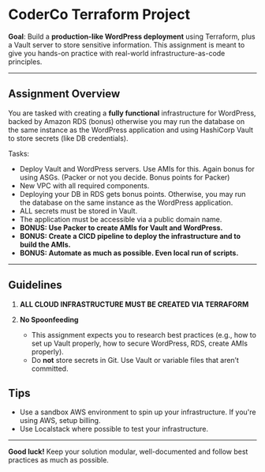 # CoderCo Terraform Project

**Goal**: Build a **production-like WordPress deployment** using Terraform, plus a Vault server to store sensitive information. This assignment is meant to give you hands-on practice with real-world infrastructure-as-code principles.

---

## Assignment Overview

You are tasked with creating a **fully functional** infrastructure for WordPress, backed by Amazon RDS (bonus) otherwise you may run the database on the same instance as the WordPress application and using HashiCorp Vault to store secrets (like DB credentials).

Tasks:

- Deploy Vault and WordPress servers. Use AMIs for this. Again bonus for using ASGs. (Packer or not you decide. Bonus points for Packer)
- New VPC with all required components.
- Deploying your DB in RDS gets bonus points. Otherwise, you may run the database on the same instance as the WordPress application.
- ALL secrets must be stored in Vault.
- The application must be accessible via a public domain name.
- **BONUS: Use Packer to create AMIs for Vault and WordPress.**
- **BONUS: Create a CICD pipeline to deploy the infrastructure and to build the AMIs.**
- **BONUS: Automate as much as possible. Even local run of scripts.**

---

## Guidelines

1. **ALL CLOUD INFRASTRUCTURE MUST BE CREATED VIA TERRAFORM**

2. **No Spoonfeeding**  
   - This assignment expects you to research best practices (e.g., how to set up Vault properly, how to secure WordPress, RDS, create AMIs properly).  
   - Do **not** store secrets in Git. Use Vault or variable files that aren’t committed.

## Tips

- Use a sandbox AWS environment to spin up your infrastructure. If you're using AWS, setup billing. 
- Use Localstack where possible to test your infrastructure. 

---

**Good luck!** Keep your solution modular, well-documented and follow best practices as much as possible.
